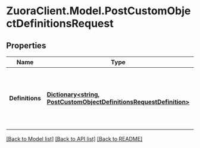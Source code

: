 # ZuoraClient.Model.PostCustomObjectDefinitionsRequest

## Properties

Name | Type | Description | Notes
------------ | ------------- | ------------- | -------------
**Definitions** | [**Dictionary&lt;string, PostCustomObjectDefinitionsRequestDefinition&gt;**](PostCustomObjectDefinitionsRequestDefinition.md) | The custom object definitions. This object maps types to custom object definitions.  | [optional] 

[[Back to Model list]](../README.md#documentation-for-models) [[Back to API list]](../README.md#documentation-for-api-endpoints) [[Back to README]](../README.md)


